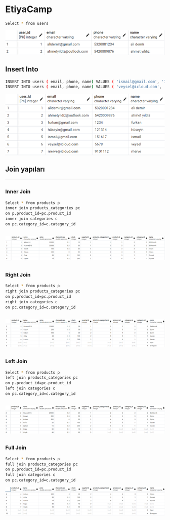 # EtiyaCamp

```sh
Select * from users
```
![](image/users.png)

## Insert Into
```sh
INSERT INTO users ( email, phone, name) VALUES ( 'ismail@gmail.com', '151617', 'ismail');
INSERT INTO users ( email, phone, name) VALUES ( 'veysel@icloud.com', '5678', 'veysel');
```
![](image/insertusers.png)

## Join yapıları
---
##
### Inner Join
```sh
Select * from products p
inner join products_categories pc
on p.product_id=pc.product_id
inner join categories c
on pc.category_id=c.category_id
```
![](image/innerjoin.png)
---
##
### Right Join
```sh
Select * from products p
right join products_categories pc
on p.product_id=pc.product_id
right join categories c
on pc.category_id=c.category_id
```
![](image/rightjoin.png)
---
##
### Left Join
```sh
Select * from products p
left join products_categories pc
on p.product_id=pc.product_id
left join categories c
on pc.category_id=c.category_id
```
![](image/leftjoin.png)
---
##
### Full Join
```sh
Select * from products p
full join products_categories pc
on p.product_id=pc.product_id
full join categories c
on pc.category_id=c.category_id
```
![](image/fulljoin.png)


